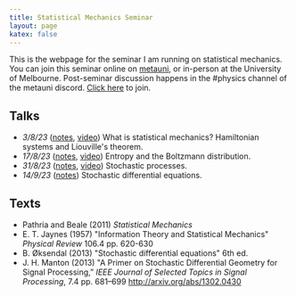 ```yaml
---
title: Statistical Mechanics Seminar
layout: page
katex: false
---
```



This is the webpage for the seminar I am running on statistical mechanics. You 
can join this seminar online on [metauni](https://metauni.org), or in-person at 
the University of Melbourne. Post-seminar discussion happens in the #physics channel of the metauni discord. [Click here](https://discord.gg/JbYbXWJAhB) to join.

## Talks
- *3/8/23* ([notes](/stat-mech/intro.pdf), [video](https://youtu.be/D2Lyxkf5gIM)) What is statistical mechanics? Hamiltonian systems and Liouville's theorem. 
- *17/8/23* ([notes](/stat-mech/entropy-and-boltzmann.pdf), [video](https://youtu.be/DwyIcfzT8e8)) Entropy and the Boltzmann distribution.
- *31/8/23* ([notes](/stat-mech/stochastic-processes.pdf), [video](https://youtu.be/sa4y1G4VHyQ)) Stochastic processes.
- *14/9/23* ([notes](/stat-mech/stochastic-integration-and-sdes.pdf)) Stochastic differential equations.


## Texts
- Pathria and Beale (2011) *Statistical Mechanics*
- E. T. Jaynes (1957) "Information Theory and Statistical Mechanics" *Physical Review* 106.4 pp. 620-630
- B. Øksendal (2013) "Stochastic differential equations" 6th ed.
- J. H. Manton (2013) "A Primer on Stochastic Differential Geometry for Signal Processing,” *IEEE Journal of Selected Topics in Signal Processing*, 7.4 pp. 681–699 <http://arxiv.org/abs/1302.0430>

